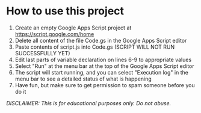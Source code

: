 # How to use this project
1. Create an empty Google Apps Script project at https://script.google.com/home
2. Delete all content of the file Code.gs in the Google Apps Script editor
3. Paste contents of script.js into Code.gs (SCRIPT WILL NOT RUN SUCCESSFULLY YET)
4. Edit last parts of variable declaration on lines 6-9 to appropriate values
5. Select "Run" at the menu bar at the top of the Google Apps Script editor
6. The script will start running, and you can select "Execution log" in the menu bar to see a detailed status of what is happening
7. Have fun, but make sure to get permission to spam someone before you do it


_DISCLAIMER: This is for educational purposes only. Do not abuse._

